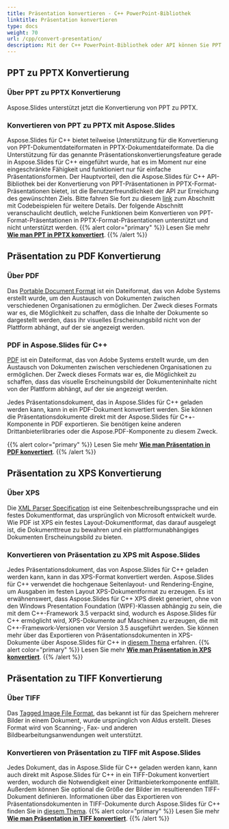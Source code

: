 ```yaml
---
title: Präsentation konvertieren - C++ PowerPoint-Bibliothek
linktitle: Präsentation konvertieren
type: docs
weight: 70
url: /cpp/convert-presentation/
description: Mit der C++ PowerPoint-Bibliothek oder API können Sie PPT in PPTX, PDF, XPS und Tiff-Formate konvertieren.
---
```


## **PPT zu PPTX Konvertierung**
### **Über PPT zu PPTX Konvertierung**
Aspose.Slides unterstützt jetzt die Konvertierung von PPT zu PPTX.
### **Konvertieren von PPT zu PPTX mit Aspose.Slides**
Aspose.Slides für C++ bietet teilweise Unterstützung für die Konvertierung von PPT-Dokumentdateiformaten in PPTX-Dokumentdateiformate. Da die Unterstützung für das genannte Präsentationskonvertierungsfeature gerade in Aspose.Slides für C++ eingeführt wurde, hat es im Moment nur eine eingeschränkte Fähigkeit und funktioniert nur für einfache Präsentationsformen. Der Hauptvorteil, den die Aspose.Slides für C++ API-Bibliothek bei der Konvertierung von PPT-Präsentationen in PPTX-Format-Präsentationen bietet, ist die Benutzerfreundlichkeit der API zur Erreichung des gewünschten Ziels. Bitte fahren Sie fort zu diesem [link](/slides/cpp/convert-presentation/) zum Abschnitt mit Codebeispielen für weitere Details. Der folgende Abschnitt veranschaulicht deutlich, welche Funktionen beim Konvertieren von PPT-Format-Präsentationen in PPTX-Format-Präsentationen unterstützt und nicht unterstützt werden.
{{% alert color="primary" %}} 
Lesen Sie mehr [**Wie man PPT in PPTX konvertiert**](/slides/cpp/convert-ppt-to-pptx/).
{{% /alert %}}
## **Präsentation zu PDF Konvertierung**
### **Über PDF**
Das [Portable Document Format](https://en.wikipedia.org/wiki/PDF) ist ein Dateiformat, das von Adobe Systems erstellt wurde, um den Austausch von Dokumenten zwischen verschiedenen Organisationen zu ermöglichen. Der Zweck dieses Formats war es, die Möglichkeit zu schaffen, dass die Inhalte der Dokumente so dargestellt werden, dass ihr visuelles Erscheinungsbild nicht von der Plattform abhängt, auf der sie angezeigt werden.
### **PDF in Aspose.Slides für C++**
[PDF](https://docs.fileformat.com/pdf/) ist ein Dateiformat, das von Adobe Systems erstellt wurde, um den Austausch von Dokumenten zwischen verschiedenen Organisationen zu ermöglichen. Der Zweck dieses Formats war es, die Möglichkeit zu schaffen, dass das visuelle Erscheinungsbild der Dokumenteninhalte nicht von der Plattform abhängt, auf der sie angezeigt werden.

Jedes Präsentationsdokument, das in Aspose.Slides für C++ geladen werden kann, kann in ein PDF-Dokument konvertiert werden. Sie können die Präsentationsdokumente direkt mit der Aspose.Slides für C++-Komponente in PDF exportieren. Sie benötigen keine anderen Drittanbieterlibraries oder die Aspose.PDF-Komponente zu diesem Zweck.

{{% alert color="primary" %}} 
Lesen Sie mehr [**Wie man Präsentation in PDF konvertiert**](/slides/cpp/convert-powerpoint-ppt-and-pptx-to-pdf/).
{{% /alert %}}

## **Präsentation zu XPS Konvertierung**
### **Über XPS**
Die [XML Parser Specification](https://en.wikipedia.org/wiki/Open_XML_Paper_Specification) ist eine Seitenbeschreibungssprache und ein festes Dokumentformat, das ursprünglich von Microsoft entwickelt wurde. Wie PDF ist XPS ein festes Layout-Dokumentformat, das darauf ausgelegt ist, die Dokumenttreue zu bewahren und ein plattformunabhängiges Dokumenten Erscheinungsbild zu bieten.
### **Konvertieren von Präsentation zu XPS mit Aspose.Slides**
Jedes Präsentationsdokument, das von Aspose.Slides für C++ geladen werden kann, kann in das XPS-Format konvertiert werden. Aspose.Slides für C++ verwendet die hochgenaue Seitenlayout- und Rendering-Engine, um Ausgaben im festen Layout XPS-Dokumentformat zu erzeugen. Es ist erwähnenswert, dass Aspose.Slides für C++ XPS direkt generiert, ohne von den Windows Presentation Foundation (WPF)-Klassen abhängig zu sein, die mit dem C++-Framework 3.5 verpackt sind, wodurch es Aspose.Slides für C++ ermöglicht wird, XPS-Dokumente auf Maschinen zu erzeugen, die mit C++-Framework-Versionen vor Version 3.5 ausgeführt werden. Sie können mehr über das Exportieren von Präsentationsdokumenten in XPS-Dokumente über Aspose.Slides für C++ in [diesem Thema](/slides/cpp/convert-powerpoint-ppt-and-pptx-to-microsoft-xps-document/) erfahren.
{{% alert color="primary" %}} 
Lesen Sie mehr [**Wie man Präsentation in XPS konvertiert**](/slides/cpp/convert-powerpoint-to-xps/).
{{% /alert %}}
## **Präsentation zu TIFF Konvertierung**
### **Über TIFF**
Das [Tagged Image File Format](https://en.wikipedia.org/wiki/TIFF), das bekannt ist für das Speichern mehrerer Bilder in einem Dokument, wurde ursprünglich von Aldus erstellt. Dieses Format wird von Scanning-, Fax- und anderen Bildbearbeitungsanwendungen weit unterstützt.
### **Konvertieren von Präsentation zu TIFF mit Aspose.Slides**
Jedes Dokument, das in Aspose.Slide für C++ geladen werden kann, kann auch direkt mit Aspose.Slides für C++ in ein TIFF-Dokument konvertiert werden, wodurch die Notwendigkeit einer Drittanbieterkomponente entfällt. Außerdem können Sie optional die Größe der Bilder im resultierenden TIFF-Dokument definieren. Informationen über das Exportieren von Präsentationsdokumenten in TIFF-Dokumente durch Aspose.Slides für C++ finden Sie in [diesem Thema](/slides/cpp/convert-powerpoint-ppt-and-pptx-to-tiff/).
{{% alert color="primary" %}} 
Lesen Sie mehr [**Wie man Präsentation in TIFF konvertiert**](/slides/cpp/convert-powerpoint-ppt-and-pptx-to-tiff/).
{{% /alert %}}